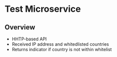 # Test Microservice

## Overview

* HHTP-based API
* Received IP address and whitedlisted countries
* Returns indicator if country is not within whitelist